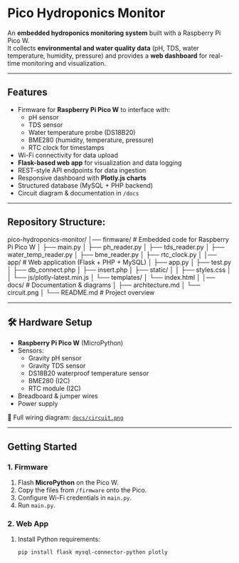 #  Pico Hydroponics Monitor

An **embedded hydroponics monitoring system** built with a Raspberry Pi Pico W.  
It collects **environmental and water quality data** (pH, TDS, water temperature, humidity, pressure) and provides a **web dashboard** for real-time monitoring and visualization.

---

##  Features
- Firmware for **Raspberry Pi Pico W** to interface with:
  - pH sensor
  - TDS sensor
  - Water temperature probe (DS18B20)
  - BME280 (humidity, temperature, pressure)
  - RTC clock for timestamps
- Wi-Fi connectivity for data upload
- **Flask-based web app** for visualization and data logging
- REST-style API endpoints for data ingestion
- Responsive dashboard with **Plotly.js charts**
- Structured database (MySQL + PHP backend)
- Circuit diagram & documentation in `/docs`

---

##  Repository Structure:
pico-hydroponics-monitor/
│── firmware/ # Embedded code for Raspberry Pi Pico W
│ ├── main.py
│ ├── ph_reader.py
│ ├── tds_reader.py
│ ├── water_temp_reader.py
│ ├── bme_reader.py
│ ├── rtc_clock.py
│
│── app/ # Web application (Flask + PHP + MySQL)
│ ├── app.py
│ ├── test.py
│ ├── db_connect.php
│ ├── insert.php
│ ├── static/
│ │ ├── styles.css
│ │ └── js/plotly-latest.min.js
│ └── templates/
│ └── index.html
│
│── docs/ # Documentation & diagrams
│ ├── architecture.md
│ └── circuit.png
│
└── README.md # Project overview



---

## 🛠 Hardware Setup
- **Raspberry Pi Pico W** (MicroPython)
- Sensors:
  - Gravity pH sensor
  - Gravity TDS sensor
  - DS18B20 waterproof temperature sensor
  - BME280 (I2C)
  - RTC module (I2C)
- Breadboard & jumper wires
- Power supply

📖 Full wiring diagram: [`docs/circuit.png`](docs/circuit.png)

---

##  Getting Started

### 1. Firmware
1. Flash **MicroPython** on the Pico W.
2. Copy the files from `/firmware` onto the Pico.
3. Configure Wi-Fi credentials in `main.py`.
4. Run `main.py`.

### 2. Web App
1. Install Python requirements:
   ```bash
   pip install flask mysql-connector-python plotly

